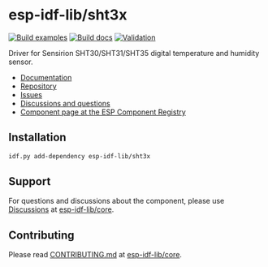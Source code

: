 # esp-idf-lib/sht3x

[![Build examples](https://github.com/esp-idf-lib/sht3x/actions/workflows//build.yml/badge.svg)](https://github.com/esp-idf-lib/sht3x/actions/workflows//build.yml)
[![Build docs](https://github.com/esp-idf-lib/sht3x/actions/workflows//build-docs.yml/badge.svg)](https://github.com/esp-idf-lib/sht3x/actions/workflows//build-docs.yml)
[![Validation](https://github.com/esp-idf-lib/sht3x/actions/workflows//validate-component.yml/badge.svg)](https://github.com/esp-idf-lib/sht3x/actions/workflows//validate-component.yml)

Driver for Sensirion SHT30/SHT31/SHT35 digital temperature and humidity sensor.

* [Documentation](https://esp-idf-lib.github.io/sht3x/)
* [Repository](https://github.com/esp-idf-lib/sht3x)
* [Issues](https://github.com/esp-idf-lib/sht3x/issues)
* [Discussions and questions](https://github.com/esp-idf-lib/core/discussions)
* [Component page at the ESP Component Registry](https://components.espressif.com/components/esp-idf-lib/sht3x)

## Installation

```sh
idf.py add-dependency esp-idf-lib/sht3x
```

## Support

For questions and discussions about the component, please use
[Discussions](https://github.com/esp-idf-lib/core/discussions)
at [esp-idf-lib/core](https://github.com/esp-idf-lib/core).

## Contributing

Please read [CONTRIBUTING.md](https://github.com/esp-idf-lib/core/blob/main/CONTRIBUTING.md)
at [esp-idf-lib/core](https://github.com/esp-idf-lib/core).
